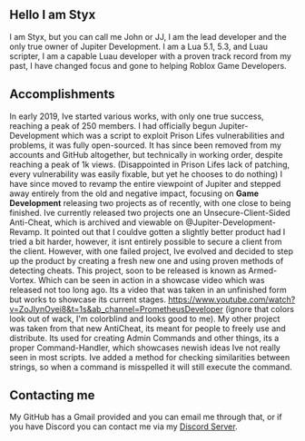 ## Hello I am Styx
I am Styx, but you can call me John or JJ, I am the lead developer and the only true owner of Jupiter Development. I am a Lua 5.1, 5.3, and Luau scripter, I am a capable Luau developer with a proven track record from my past, I have changed focus and gone to helping Roblox Game Developers. 

## Accomplishments
In early 2019, Ive started various works, with only one true success, reaching a peak of 250 members. I had officially begun Jupiter-Development which was a script to exploit Prison Lifes vulnerabilities and problems, it was fully open-sourced. It has since been removed from my accounts and GitHub altogether, but technically in working order, despite reaching a peak of 1k views. (Disappointed in Prison Lifes lack of patching, every vulnerability was easily fixable, but yet he chooses to do nothing)
I have since moved to revamp the entire viewpoint of Jupiter and stepped away entirely from the old and negative impact, focusing on **Game Development** releasing two projects as of recently, with one close to being finished. Ive currently released two projects one an Unsecure-Client-Sided Anti-Cheat, which is archived and viewable on @Jupiter-Development-Revamp. It pointed out that I couldve gotten a slightly better product had I tried a bit harder, however, it isnt entirely possible to secure a client from the client. However, with one failed project, Ive evolved and decided to step up the product by creating a fresh new one and using proven methods of detecting cheats. This project, soon to be released is known as Armed-Vortex. Which can be seen in action in a showcase video which was released not too long ago. Its a video that was taken in an unfinished form but works to showcase its current stages. https://www.youtube.com/watch?v=ZoJIynOyei8&t=1s&ab_channel=PrometheusDeveloper (ignore that colors look out of wack, I'm colorblind and looks good to me). My other project was taken from that new AntiCheat, its meant for people to freely use and distribute. Its used for creating Admin Commands and other things, its a proper Command-Handler, which showcases newish ideas Ive not really seen in most scripts. Ive added a method for checking similarities between strings, so when a command is misspelled it will still execute the command. 

## Contacting me
My GitHub has a Gmail provided and you can email me through that, or if you have Discord you can contact me via my [Discord Server](https://discord.gg/MstqrY6gtq).
